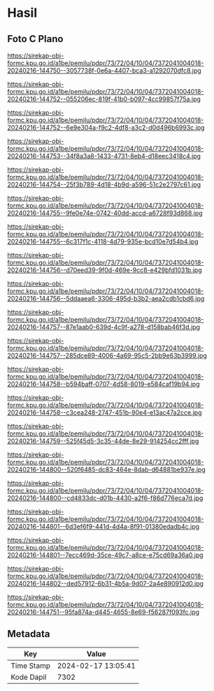 # Hasil

## Foto C Plano

https://sirekap-obj-formc.kpu.go.id/a1be/pemilu/pdpr/73/72/04/10/04/7372041004018-20240216-144750--3057738f-0e6a-4407-bca3-a1292070dfc8.jpg

https://sirekap-obj-formc.kpu.go.id/a1be/pemilu/pdpr/73/72/04/10/04/7372041004018-20240216-144752--055206ec-819f-41b0-b097-4cc99857f75a.jpg

https://sirekap-obj-formc.kpu.go.id/a1be/pemilu/pdpr/73/72/04/10/04/7372041004018-20240216-144752--6e9e304a-f9c2-4df8-a3c2-d0d496b6993c.jpg

https://sirekap-obj-formc.kpu.go.id/a1be/pemilu/pdpr/73/72/04/10/04/7372041004018-20240216-144753--34f8a3a8-1433-4731-8eb4-d18eec3418c4.jpg

https://sirekap-obj-formc.kpu.go.id/a1be/pemilu/pdpr/73/72/04/10/04/7372041004018-20240216-144754--25f3b789-4d18-4b9d-a596-51c2e2797c61.jpg

https://sirekap-obj-formc.kpu.go.id/a1be/pemilu/pdpr/73/72/04/10/04/7372041004018-20240216-144755--9fe0e74e-0742-40dd-accd-a6728f93d868.jpg

https://sirekap-obj-formc.kpu.go.id/a1be/pemilu/pdpr/73/72/04/10/04/7372041004018-20240216-144755--6c317f1c-4118-4d79-935e-bcd10e7d54b4.jpg

https://sirekap-obj-formc.kpu.go.id/a1be/pemilu/pdpr/73/72/04/10/04/7372041004018-20240216-144756--d70eed39-9f0d-469e-9cc8-e429bfd1031b.jpg

https://sirekap-obj-formc.kpu.go.id/a1be/pemilu/pdpr/73/72/04/10/04/7372041004018-20240216-144756--5ddaaea6-3306-495d-b3b2-aea2cdb1cbd6.jpg

https://sirekap-obj-formc.kpu.go.id/a1be/pemilu/pdpr/73/72/04/10/04/7372041004018-20240216-144757--87e1aab0-639d-4c9f-a278-d158bab46f3d.jpg

https://sirekap-obj-formc.kpu.go.id/a1be/pemilu/pdpr/73/72/04/10/04/7372041004018-20240216-144757--285dce89-4006-4a69-95c5-2bb9e63b3999.jpg

https://sirekap-obj-formc.kpu.go.id/a1be/pemilu/pdpr/73/72/04/10/04/7372041004018-20240216-144758--b594baff-0707-4d58-8019-e584caf19b94.jpg

https://sirekap-obj-formc.kpu.go.id/a1be/pemilu/pdpr/73/72/04/10/04/7372041004018-20240216-144758--c3cea248-2747-451b-90e4-e13ac47a2cce.jpg

https://sirekap-obj-formc.kpu.go.id/a1be/pemilu/pdpr/73/72/04/10/04/7372041004018-20240216-144759--525f45d5-3c35-44de-8e29-914254cc2fff.jpg

https://sirekap-obj-formc.kpu.go.id/a1be/pemilu/pdpr/73/72/04/10/04/7372041004018-20240216-144800--520f6485-dc83-464e-8dab-d64881be937e.jpg

https://sirekap-obj-formc.kpu.go.id/a1be/pemilu/pdpr/73/72/04/10/04/7372041004018-20240216-144800--cd4833dc-d01b-4430-a2f6-f86d776eca7d.jpg

https://sirekap-obj-formc.kpu.go.id/a1be/pemilu/pdpr/73/72/04/10/04/7372041004018-20240216-144801--6d3ef6f9-441d-4d4a-8f91-01380edadb4c.jpg

https://sirekap-obj-formc.kpu.go.id/a1be/pemilu/pdpr/73/72/04/10/04/7372041004018-20240216-144801--7ecc469d-35ce-49c7-a8ce-e75cd69a36a0.jpg

https://sirekap-obj-formc.kpu.go.id/a1be/pemilu/pdpr/73/72/04/10/04/7372041004018-20240216-144802--ded57912-6b31-4b5a-9d07-2a4e890912d0.jpg

https://sirekap-obj-formc.kpu.go.id/a1be/pemilu/pdpr/73/72/04/10/04/7372041004018-20240216-144751--95fa874a-d445-4655-8e69-f56287f093fc.jpg


## Metadata

| Key        | Value               |
| ---------- | ------------------- |
| Time Stamp | 2024-02-17 13:05:41 |
| Kode Dapil | 7302                |



